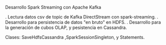 Desarrollo Spark Streaming con Apache Kafka

. Lectura datos csv de topic de Kafka DirectStream con spark-streaming.
. Desarrollo para persistencia de datos "en bruto" en HDFS.
. Desarrollo para la generación de cubos OLAP, y pesistencia en Cassandra.

Clases: SaveHdfsCassandra ,SparkSessionSingleton, y Statements.



